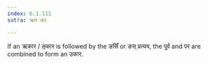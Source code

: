 ```yaml
---
index: 6.1.111
sutra: ऋत उत्

---
```

If an ऋकार / ऌकार is followed by the ङसिँ or ङस् प्रत्यय, the पूर्व and पर are combined to form an उकार. 